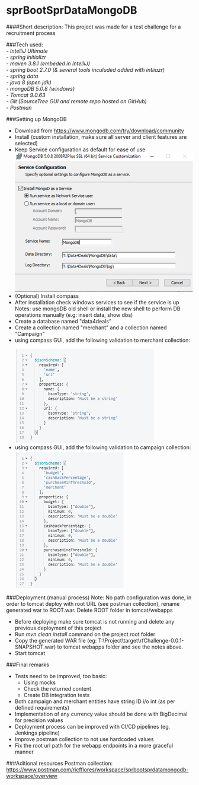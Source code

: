 # sprBootSprDataMongoDB
####Short description: This project was made for a test challenge for a recruitment process

###Tech used:<br/>
  *- IntelliJ Ultimate*<br/>
  *- spring initializr*<br/>
  *- maven 3.8.1 (embeded in IntelliJ)*<br/>
  *- spring boot 2.7.0 (& several tools inculuded added with intiiazr)*<br/>
  *- spring data*<br/>
  *- java 8 (open jdk)*<br/>
  *- mongoDB 5.0.8 (windows)*<br/>
  *- Tomcat 9.0.63*<br/>
  *- Git (SourceTree GUI and remote repo hosted on GitHub)*<br/>
  *- Postman*

  

###Setting up MongoDB
  - Download from https://www.mongodb.com/try/download/community
  - Install (custom installation, make sure all server and client features are selected)
  - Keep Service configuration as default for ease of use
    ![img.png](img.png)
  - (Optional) Install compass
  - After installation check windows services to see if the service is up
<br/>Notes: use mongoDB old shell or install the new shell to perform DB operations manually (e.g: insert data, show dbs)
  - Create a database named "data4deals"
  - Create a collection named "merchant" and a collection named "Campaign"
  - using compass GUI, add the following validation to merchant collection:
    ![img_1.png](img_1.png)
  - using compass GUI, add the following validation to campaign collection:
    ![img_2.png](img_2.png)

###Deployment (manual process)
Note: No path configuration was done, in order to tomcat deploy with root URL (see postman collection), rename generated war to ROOT.war. Delete ROOT folder in tomcat/webapps
- Before deploying make sure tomcat is not running and delete any previous deployment of this project
- Run *mvn clean install* command on the project root folder
- Copy the generated WAR file (eg: T:\Project\target\rfChallenge-0.0.1-SNAPSHOT.war) to tomcat webapps folder and see the notes above.
- Start tomcat


###Final remarks
- Tests need to be improved, too basic: 
  - Using mocks
  - Check the returned content
  - Create DB integration tests
- Both campaign and merchant entities have string ID i/o int (as per defined requirements)
- Implementation of any currency value should be done with BigDecimal for precision values<br/>
- Deployment process can be improved with CI/CD pipelines (eg. Jenkings pipeline)
- Improve postman collection to not use hardcoded values
- Fix the root url path for the webapp endpoints in a more graceful manner

###Aditional resources
Postman collection: https://www.postman.com/ricfflores/workspace/sprbootsprdatamongodb-workspace/overview 

